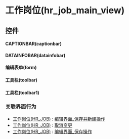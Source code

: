 # 工作岗位(hr_job_main_view)  <!-- {docsify-ignore-all} -->



## 控件
#### CAPTIONBAR(captionbar)
#### DATAINFOBAR(datainfobar)
#### 编辑表单(form)
#### 工具栏(toolbar)
#### 工具栏(toolbar1)


### 关联界面行为
  * [工作岗位(HR_JOB)](module/hr/hr_job) : [编辑界面_保存并新建操作](module/hr/hr_job#界面行为)
  * [工作岗位(HR_JOB)](module/hr/hr_job) : [取消变更](module/hr/hr_job#界面行为)
  * [工作岗位(HR_JOB)](module/hr/hr_job) : [编辑界面_保存操作](module/hr/hr_job#界面行为)

<script>
 const { createApp } = Vue
  createApp({
    data() {
      return {

      }
    }
  }).use(ElementPlus).mount('#app')
</script>